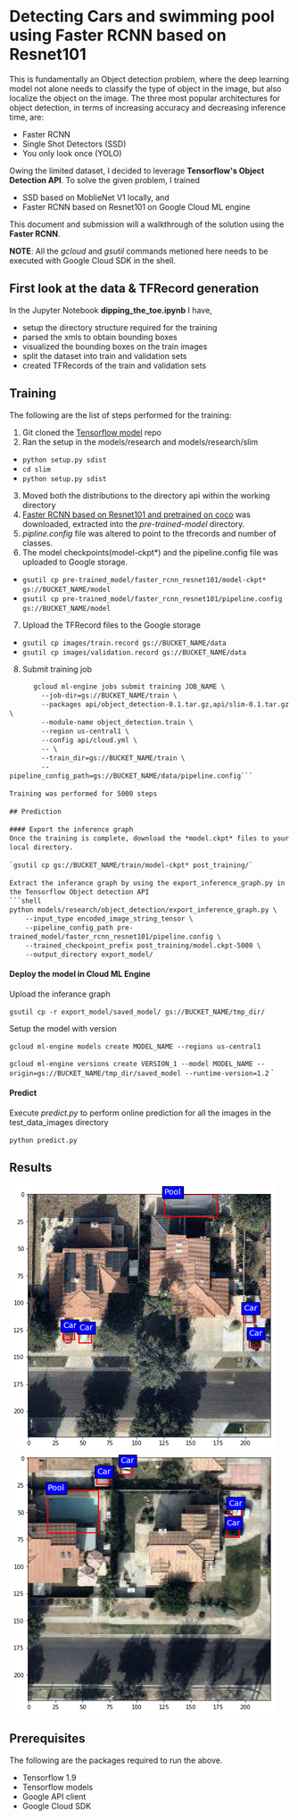 
# Detecting Cars and swimming pool using Faster RCNN based on Resnet101

This is fundamentally an Object detection problem, where the deep learning model not alone needs to classify the type of object in the image, but also localize the object on the image.
The three most popular architectures for object detection, in terms of increasing accuracy and decreasing inference time, are:
* Faster RCNN
* Single Shot Detectors (SSD)
* You only look once (YOLO)

Owing the limited dataset, I decided to leverage **Tensorflow's Object Detection API**. To solve the given problem, I trained 
* SSD based on MoblieNet V1 locally, and
* Faster RCNN based on Resnet101 on Google Cloud  ML engine

This document and submission will a walkthrough of the solution using the **Faster RCNN**.

**NOTE**: All the *gcloud* and *gsutil* commands metioned here needs to be executed with Google Cloud SDK in the shell.

## First look at the data & TFRecord generation

In the Jupyter Notebook **dipping_the_toe.ipynb** I have,
* setup the directory structure required for the training
* parsed the xmls to obtain bounding boxes
* visualized the bounding boxes on the train images
* split the dataset into train and validation sets
* created TFRecords of the train and validation sets

## Training

The following are the list of steps performed for the training:
1. Git cloned the [Tensorflow model](https://github.com/tensorflow/models) repo
2. Ran the setup in the models/research and models/research/slim
  * `python setup.py sdist`
  * `cd slim`
  * `python setup.py sdist`
3. Moved both the distributions to the directory api within the working directory
4. [Faster RCNN based on Resnet101 and pretrained on coco](http://download.tensorflow.org/models/object_detection/faster_rcnn_resnet101_coco_2018_01_28.tar.gz) was downloaded, extracted into the *pre-trained-model* directory. 
5. *pipline.config* file was altered to point to the tfrecords and number of classes. 
6. The model checkpoints(model-ckpt*) and the pipeline.config file was uploaded to Google storage.
  * `gsutil cp pre-trained_model/faster_rcnn_resnet101/model-ckpt* gs://BUCKET_NAME/model`
  * `gsutil cp pre-trained_model/faster_rcnn_resnet101/pipeline.config gs://BUCKET_NAME/model`
7. Upload the TFRecord files to the Google storage
  * `gsutil cp images/train.record gs://BUCKET_NAME/data`
  * `gsutil cp images/validation.record gs://BUCKET_NAME/data`
8. Submit training job
``` shell
      gcloud ml-engine jobs submit training JOB_NAME \
        --job-dir=gs://BUCKET_NAME/train \
        --packages api/object_detection-0.1.tar.gz,api/slim-0.1.tar.gz \
        --module-name object_detection.train \
        --region us-central1 \
        --config api/cloud.yml \
        -- \
        --train_dir=gs://BUCKET_NAME/train \
        --pipeline_config_path=gs://BUCKET_NAME/data/pipeline.config```

Training was performed for 5000 steps 

## Prediction

#### Export the inference graph
Once the training is complete, download the *model.ckpt* files to your local directory.

`gsutil cp gs://BUCKET_NAME/train/model-ckpt* post_training/`

Extract the inferance graph by using the export_inference_graph.py in the Tensorflow Object detection API
```shell
python models/research/object_detection/export_inference_graph.py \
    --input_type encoded_image_string_tensor \
    --pipeline_config_path pre-trained_model/faster_rcnn_resnet101/pipeline.config \
    --trained_checkpoint_prefix post_training/model.ckpt-5000 \
    --output_directory export_model/
```


#### Deploy the model in Cloud ML Engine
Upload the inferance graph

`gsutil cp -r export_model/saved_model/ gs://BUCKET_NAME/tmp_dir/`

Setup the model with version

`gcloud ml-engine models create MODEL_NAME --regions us-central1`

`gcloud ml-engine versions create VERSION_1 --model MODEL_NAME --origin=gs://BUCKET_NAME/tmp_dir/saved_model --runtime-version=1.2`
`

#### Predict
Execute *predict.py* to perform online prediction for all the images in the test_data_images directory

`python predict.py`

## Results

![](images/cars.png "cars") ![alt text](images/pools.png "cars")

## Prerequisites

The following are the packages required to run the above.
* Tensorflow 1.9
* Tensorflow models
* Google API client
* Google Cloud SDK
